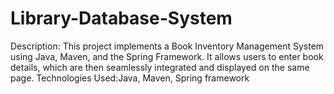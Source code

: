 # Library-Database-System
Description: This project implements a Book Inventory Management System using Java, Maven, and the Spring Framework. It allows users to enter book details, which are then seamlessly integrated and displayed on the same page.
Technologies Used:Java, Maven, Spring framework
